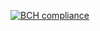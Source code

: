 [![BCH compliance](https://bettercodehub.com/edge/badge/Roket132/PectiMazeGame?branch=master)](https://bettercodehub.com/)
